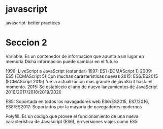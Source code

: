 # javascript
javascript: better practices

# Seccion 2
Variable: Es un contenedor de informacion que apunta a un lugar en memoria
Dicha informacion puede cambiar en el futuro

1996: LiveScript a JavaScript (estandar)
1997: ES1 (ECMAScript 1)
2009: ES5 (ECMAScript 5) Con muchas carasteristicas nuevas
2015: ES6/ES2015 (ECMAScript 2015) fue la actualizacion mas grande de javaScrit hasta el momento.
2015: Se establecio el ano de nuevo lanzamientos de JavaScript
2016/2017/2018/2019/2020

ES5: Soportada en todos los navagadores web
ES6/ES2015, ES7/2016, ES8/ES2017: Soportados por la mayoria de navegadores modernos

Polyfill: Es un codigo que provee el funcionamiento de una nueva caracteristica de Javascript (ES6), en versiones viajes como ES5